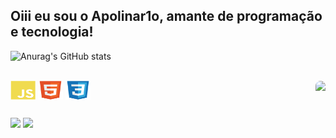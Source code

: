 ## Oiii eu sou o Apolinar1o, amante de programação e tecnologia!
![Anurag's GitHub stats](https://github-readme-stats.vercel.app/api?username=Apolinar1o&show_icons=true&theme=radical&hide=contribs)
<div style="display: inline_block"><br>
  <img align="center" alt="Rafa-Js" height="30" width="40" src="https://raw.githubusercontent.com/devicons/devicon/master/icons/javascript/javascript-plain.svg">
  <img align="center" alt="Rafa-HTML" height="30" width="40" src="https://raw.githubusercontent.com/devicons/devicon/master/icons/html5/html5-original.svg">
  <img align="center" alt="Rafa-CSS" height="30" width="40" src="https://raw.githubusercontent.com/devicons/devicon/master/icons/css3/css3-original.svg">
  <img align="right" src="https://media.discordapp.net/attachments/1063523239718035607/1073394504448606258/0756c5c0-7663-4389-8f63-de682dee2e77.jpg" height="200" style="border-radius:50px;" 
</div>
  
  ##
 
<div> 
  <a href="https://www.instagram.com/antonio_gonzzaga/" target="_blank"><img src="https://img.shields.io/badge/-Instagram-%23E4405F?style=for-the-badge&logo=instagram&logoColor=white" target="_blank"></a>
  <a href = "mailto:a.apolinario.neto@gmail.com"><img src="https://img.shields.io/badge/-Gmail-%23333?style=for-the-badge&logo=gmail&logoColor=white" target="_blank"></a>

</div>



